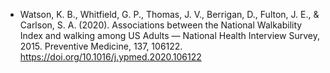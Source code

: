 + Watson, K. B., Whitfield, G. P., Thomas, J. V., Berrigan, D., Fulton, J. E., & Carlson, S. A. (2020). Associations between the National Walkability Index and walking among US Adults — National Health Interview Survey, 2015. Preventive Medicine, 137, 106122. https://doi.org/10.1016/j.ypmed.2020.106122